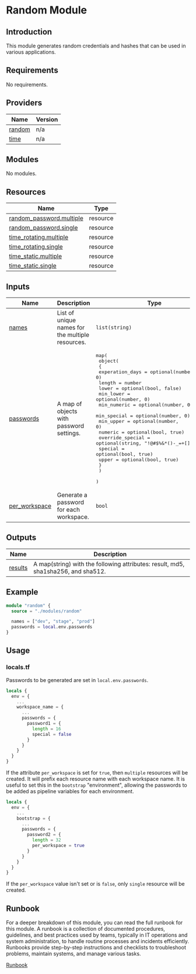 <!-- BEGIN_TF_DOCS -->
# Random Module

## Introduction

This module generates random credentials and hashes that can be used in various applications.

## Requirements

No requirements.

## Providers

| Name | Version |
|------|---------|
| <a name="provider_random"></a> [random](#provider\_random) | n/a |
| <a name="provider_time"></a> [time](#provider\_time) | n/a |

## Modules

No modules.

## Resources

| Name | Type |
|------|------|
| [random_password.multiple](https://registry.terraform.io/providers/hashicorp/random/latest/docs/resources/password) | resource |
| [random_password.single](https://registry.terraform.io/providers/hashicorp/random/latest/docs/resources/password) | resource |
| [time_rotating.multiple](https://registry.terraform.io/providers/hashicorp/time/latest/docs/resources/rotating) | resource |
| [time_rotating.single](https://registry.terraform.io/providers/hashicorp/time/latest/docs/resources/rotating) | resource |
| [time_static.multiple](https://registry.terraform.io/providers/hashicorp/time/latest/docs/resources/static) | resource |
| [time_static.single](https://registry.terraform.io/providers/hashicorp/time/latest/docs/resources/static) | resource |

## Inputs

| Name | Description | Type | Default | Required |
|------|-------------|------|---------|:--------:|
| <a name="input_names"></a> [names](#input\_names) | List of unique names for the multiple resources. | `list(string)` | `[]` | no |
| <a name="input_passwords"></a> [passwords](#input\_passwords) | A map of objects with password settings. | <pre>map(<br>    object(<br>      {<br>        experation_days = optional(number, 0)<br>        length = number<br>        lower = optional(bool, false)<br>        min_lower = optional(number, 0)<br>        min_numeric = optional(number, 0)<br>        min_special = optional(number, 0)<br>        min_upper = optional(number, 0)<br>        numeric = optional(bool, true)<br>        override_special = optional(string, "!@#$%&*()-_=+[]{}<>:?")<br>        special = optional(bool, true)<br>        upper = optional(bool, true)<br>      }<br>    )<br>  )</pre> | n/a | yes |
| <a name="input_per_workspace"></a> [per\_workspace](#input\_per\_workspace) | Generate a password for each workspace. | `bool` | `false` | no |

## Outputs

| Name | Description |
|------|-------------|
| <a name="output_results"></a> [results](#output\_results) | A map(string) with the following attributes: result, md5, sha1sha256, and sha512. |

## Example

```terraform
module "random" {
  source = "./modules/random"

  names = ["dev", "stage", "prod"]
  passwords = local.env.passwords
}
```

## Usage

### locals.tf

Passwords to be generated are set in `local.env.passwords`.

```terraform
locals {
  env = {
    ...
    workspace_name = {
      ...
      passwords = {
        password1 = {
          length = 16
          special = false
        }
      }
    }
  }
}
```

If the attribute `per_workspace` is set for `true`, then `multiple` resources will be created. It will prefix each resource name with each workspace name. It is useful to set this in the `bootstrap` "environment", allowing the passwords to be added as pipeline variables for each environment.

```terraform
locals {
  env = {
    ...
    bootstrap = {
      ...
      passwords = {
        password2 = {
          length = 32
          per_workspace = true
        }
      }
    }
  }
}
```

If the `per_workspace` value isn't set or is `false`, only `single` resource will be created.

## Runbook

For a deeper breakdown of this module, you can read the full runbook for this module. A runbook is a collection of documented procedures, guidelines, and best practices used by teams, typically in IT operations and system administration, to handle routine processes and incidents efficiently. Runbooks provide step-by-step instructions and checklists to troubleshoot problems, maintain systems, and manage various tasks.

[Runbook](RUNBOOK.md)
<!-- END_TF_DOCS -->